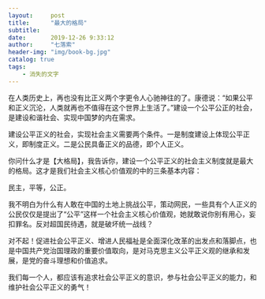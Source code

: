 ```yaml
---
layout:     post
title:      "最大的格局"
subtitle:  
date:       2019-12-26 9:33:12
author:     "七落索"
header-img: "img/book-bg.jpg"
catalog: true
tags:
    - 消失的文字
---
```



<p id = "build"></p>
在人类历史上，再也没有比正义两个字更令人心驰神往的了。康德说：“如果公平和正义沉沦，人类就再也不值得在这个世界上生活了。”建设一个公平公正的社会，是建设和谐社会、实现中国梦的内在需求。  

建设公平正义的社会，实现社会主义需要两个条件。一是制度建设上体现公平正义，即制度正义。二是公民具备正义的品德，即个人正义。

你问什么才是【大格局】，我告诉你，建设一个公平正义的社会主义制度就是最大的格局。这才是我们社会主义核心价值观的中的三条基本内容：

民主，平等，公正。

我不明白为什么有人敢在中国的土地上挑战公平，策动网民，一些具有个人正义的公民仅仅是提出了“公平”这样一个社会主义核心价值观，她就敢说你别有用心，妄扣罪名。反对超国民待遇，就是破坏统一战线？

对不起！促进社会公平正义、增进人民福祉是全面深化改革的出发点和落脚点，也是中国共产党治国理政的重要价值取向，是对马克思主义公平正义观的继承和发展，是党的奋斗理想和价值追求。 

我们每一个人，都应该有追求社会公平正义的意识，参与社会公平正义的能力，和维护社会公平正义的勇气！

